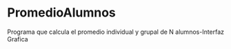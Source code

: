 # PromedioAlumnos
Programa que calcula el promedio individual y grupal de N alumnos-Interfaz Grafica
